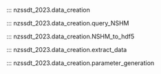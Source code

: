 ::: nzssdt_2023.data_creation

::: nzssdt_2023.data_creation.query_NSHM

::: nzssdt_2023.data_creation.NSHM_to_hdf5

::: nzssdt_2023.data_creation.extract_data

::: nzssdt_2023.data_creation.parameter_generation

